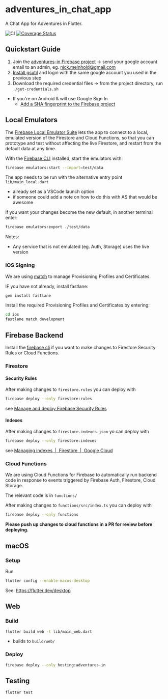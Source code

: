 # adventures_in_chat_app

A Chat App for Adventures in Flutter.

![CI](https://github.com/adventuresin/chat_app/workflows/Mobile%20Apps/badge.svg)
[![Coverage Status](https://coveralls.io/repos/github/Adventures-In/chat_app/badge.svg)](https://coveralls.io/github/Adventures-In/chat_app)

## Quickstart Guide 

1. Join the [adventures-in Firebase project](https://console.firebase.google.com/u/0/project/adventures-in/overview) -> send your google account email to an admin, eg. nick.meinhold@gmail.com
2. [Install gsutil](https://cloud.google.com/storage/docs/gsutil_install) and login with the same google account you used in the previous step
3. Download the required credential files -> from the project directory, run `./get-credentials.sh`

- If you're on Android & will use Google Sign In
  - [Add a SHA fingerprint to the Firebase project](https://support.google.com/firebase/answer/9137403?hl=en)

## Local Emulators 

The [Firebase Local Emulator Suite](https://firebase.google.com/docs/emulator-suite) lets the app to connect to a local, emulated version of the Firestore and Cloud Functions, so that you can prototype and test without affecting the live Firestore, and restart from the default data at any time.

With the [Firebase CLI](https://firebase.google.com/docs/cli?hl=pl) installed, start the emulators with: 

```sh
firebase emulators:start --import=test/data
```

The app needs to be run with the alternative entry point `lib/main_local.dart` 
- already set as a VSCode launch option 
- if someone could add a note on how to do this with AS that would be awesome 

If you want your changes become the new default, in another terminal enter:

```sh
firebase emulators:export ./test/data
```

Notes: 
- Any service that is not emulated (eg. Auth, Storage) uses the live version 

### iOS Signing

We are using [match](https://docs.fastlane.tools/actions/match/) to manage Provisioning Profiles and Certificates.

IF you have not already, install fastlane:

```sh
gem install fastlane
```

Install the required Provisioning Profiles and Certificates by entering:

```sh
cd ios
fastlane match development
```

## Firebase Backend

Install the [firebase cli](https://firebase.google.com/docs/cli) if you want to make changes to Firestore Security Rules or Cloud Functions. 

### Firestore

#### Security Rules

After making changes to `firestore.rules` you can deploy with

```sh
firebase deploy --only firestore:rules
```

see [Manage and deploy Firebase Security Rules](https://firebase.google.com/docs/rules/manage-deploy)

#### Indexes

After making changes to `firestore.indexes.json` yo can deploy with

```sh
firebase deploy --only firestore:indexes
```

see [Managing indexes  |  Firestore  |  Google Cloud](https://cloud.google.com/firestore/docs/query-data/indexing)

### Cloud Functions

We are using Cloud Functions for Firebase to automatically run backend code in response to events triggered by Firebase Auth, Firestore, Cloud Storage.

The relevant code is in `functions/`

After making changes to `functions/src/index.ts` you can deploy with

```sh
firebase deploy --only functions
```

**Please push up changes to cloud functions in a PR for review before deploying.**

## macOS 

### Setup 

Run 
```sh
flutter config --enable-macos-desktop
```

See: https://flutter.dev/desktop

## Web

### Build

```sh
flutter build web -t lib/main_web.dart 
```

- builds to `build/web/`

### Deploy

```sh
firebase deploy --only hosting:adventures-in
```

## Testing 

```sh
flutter test
```
